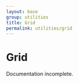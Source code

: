 ```yaml
---
layout: base
group: utilities
title: Grid
permalink: utilities/grid
---
```


# Grid

<p class="hint hint--error">Documentation incomplete.</p>

<!--
    <p class="intro">This framework does not implement a traditional layout grid. Instead, it contains utility classes for fractional widths as well as utility classes for absolute widths and heighs. These classes are simple yet powerful enough to compose almost every desired layouts.</p>

    |           |                                                                                              |
    | -         | -                                                                                            |
    | Less-File | [grid.less]({{ pathToSourceFile }}assets/less/utilities/grid.less)                           |
    | Less-File | [layout.less]({{ pathToSourceFile }}assets/less/utilities/layout.less)                       |
    | Less-File | [responsive-layout.less]({{ pathToSourceFile }}assets/less/utilities/responsive-layout.less) |

    ## Center

    Use the `.center` utility class to vertically center a container and set it to the pre-defined [global width](/pages/css-variables/dimensions.html).

    ## Fractional Widths

    Use fractional width utility classes to create layout containers. By default, these containers render as _display:block_. Read further to learn how to create grids with fractional layout containers.

    | CSS Class Name | Description                           |
    | -              | -                                     |
    | `w-1-1`        | container at 100% width (full)        |
    | `w-1-2`        | container at 50% width (half)         |
    | `w-1-3`        | container at 33.3% width (one third)  |
    | `w-1-4`        | container at 25% width (one quarter)  |
    | `w-1-5`        | container at 20% width (one fifth)    |
    | `w-2-3`        | container at 66.6% width (two thirds) |
    | `w-2-5`        | container at 40% width (two fifths)   |
    | `w-3-4`        | container at 75% width (three thrids) |
    | `w-3-5`        | container at 60% width (three fifths) |
    | `w-4-5`        | container at 80% width (four fifths)  |
    | `w-auto`       | container at `width:auto`             |

    ```html
    <div class="w-1-1"></div>
    <div class="w-4-5"></div>
    <div class="w-3-4"></div>
    <div class="w-2-3"></div>
    <div class="w-3-5"></div>
    <div class="w-1-2"></div>
    <div class="w-2-5"></div>
    <div class="w-1-3"></div>
    <div class="w-1-4"></div>
    <div class="w-1-5"></div>
    ```

    ## Grids

    Grids can be composed by using the available utility classes. It’s possible to use the _float-helpers_ to place containers next to each other.

    ```html
    <div class="w-1-1">
        <div class="w-1-4 fl-l">1/4</div>
        <div class="w-3-4 fl-r">3/4</div>
    </div>
    <div class="w-1-1">
        <div class="w-1-3 fl-l">1/3</div>
        <div class="w-auto fl-l">Yo.</div>
        <div class="w-1-4 fl-r">1/4</div>
    </div>
    ```

    Note: Always border-box.

    ## Nesting

    Layout containers can be nested. It’s possible to either use fractional widths inside absolute widths, the other way around or any combination of these.

    ```html
    <div class="w-50">
        50rem width
        <div class="w-1-3">one third of parent</div>
    </div>
    <div class="w-1-2">
        half of container
        <div class="w-20">20rem width</div>
    </div>
    ```

    ## Pulls

    ## Absolute Width and Height

    ## Examples

    ```html
    <div class="grid-float">
        <div class="w-1-2">1/2</div>
        <div class="w-1-2">1/2</div>
    </div>
    ```

    ## Absolute Width

    ```html
    <div class="w-1"></div>
    <div class="w-2"></div>
    <div class="w-3"></div>
    <div class="w-4"></div>
    <div class="w-5"></div>
    <div class="w-60"></div>
    ```

    ## Absolute Height

    ```html
    <div class="h-1"></div>
    <div class="h-2"></div>
    <div class="h-3"></div>
    <div class="h-4"></div>
    <div class="h-5"></div>
    <div class="h-60"></div>
    ```

    ## Flex Grid

    ```html
    <div class="grid-flex flex-alignCenter">
        <div class="w-1-3 h-2"></div>
        <div class="w-1-3 h-5"></div>
        <div class="w-1-3 h-1"></div>
        <div class="w-1-3 h-7"></div>
        <div class="w-1-3 h-2"></div>
        <div class="w-1-3 h-5"></div>
    </div>
    ```

    ## Debugging

    Set the debug flag `@debugGrid` in [options.less](assets/less/variables/options.less) to `true` to draw outlines around any element which uses a grid-class – pretty much like in the examples on this very page.

    <style type="text/css" media="screen">

        .documentation__example [class*="w-"],
        .documentation__example [class*="h-"] {
            background: rgba(255,1,1,.1);
            border: rgba(255,0,0,.1) 1px solid;
            box-sizing: border-box;
            color: #a1656a;
            font-family: monospace;
            min-height: 1rem;
            text-indent: .5rem;
        }

    </style>
-->
